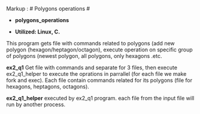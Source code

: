 
Markup :  # Polygons operations #

+ **polygons_operations**

+ **Utilized: Linux, C.**

This program gets file with commands related to polygons (add new polygon (hexagon/heptagon/octagon), execute operation on specific group of polygons (newest polygon, all polygons, only hexagons .etc.

 **ex2_q1**
 Get file with commands and separate for 3 files, then execute ex2_q1_helper to execute the oprations in parrallel (for each file we make fork and exec).
 Each file contain commands related for its polygons (file for hexagons, heptagons, octagons).
 
**ex2_q1_helper**
executed by ex2_q1 program. each file from the input file will run by another process.

